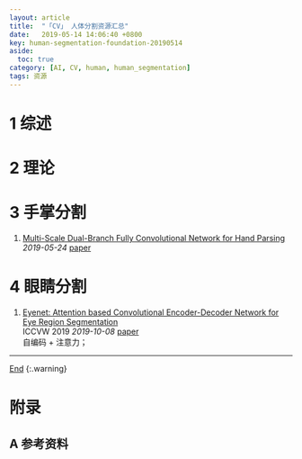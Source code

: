 ```yaml
---
layout: article
title:  "「CV」 人体分割资源汇总"
date:   2019-05-14 14:06:40 +0800
key: human-segmentation-foundation-20190514
aside:
  toc: true
category: [AI, CV, human, human_segmentation]
tags: 资源
---
```

<span id='head'></span>  

<!--more-->

# 1 综述  
# 2 理论

# 3 手掌分割
1. [Multi-Scale Dual-Branch Fully Convolutional Network for Hand Parsing](http://cn.arxiv.org/abs/1905.10100)   
*2019-05-24* [paper](https://arxiv.org/abs/1905.10100)      

# 4 眼睛分割
1. [Eyenet: Attention based Convolutional Encoder-Decoder Network for Eye Region Segmentation](http://cn.arxiv.org/abs/1910.03274)    
ICCVW 2019 *2019-10-08* [paper](https://arxiv.org/abs/1910.03274)    
自编码 + 注意力；    

-------------------  
[End](#head)
{:.warning}  


# 附录
## A 参考资料
